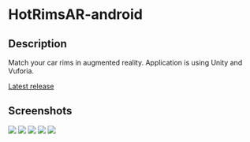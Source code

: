 # HotRimsAR-android

## Description
Match your car rims in augmented reality.
Application is using Unity and Vuforia.

[Latest release](https://github.com/jermeyyy/HotRimsAR-android/releases/latest)


## Screenshots
![](/images/1.png?raw=true)
![](/images/2.png?raw=true)
![](/images/3.png?raw=true)
![](/images/4.png?raw=true)
![](/images/5.png?raw=true)
